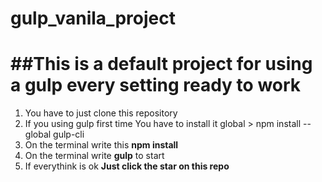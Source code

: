 # gulp_vanila_project
##This is a default project for using a gulp every setting ready to work
========================================================================

1. You have to just clone this repository 
2. If you using gulp first time You have to install it global > npm install --global gulp-cli
3. On the terminal write this **npm install**
4. On the terminal write **gulp** to start 
5. If everythink is ok **Just click the star on this repo** 

